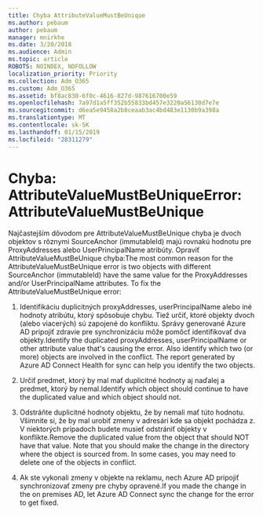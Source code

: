 ```yaml
---
title: Chyba AttributeValueMustBeUnique
ms.author: pebaum
author: pebaum
manager: mnirkhe
ms.date: 3/20/2018
ms.audience: Admin
ms.topic: article
ROBOTS: NOINDEX, NOFOLLOW
localization_priority: Priority
ms.collection: Adm_O365
ms.custom: Adm_O365
ms.assetid: bf8ac830-6f0c-4616-827d-987616700e59
ms.openlocfilehash: 7a97d1a5ff352b55833bd457e3220a56130d7e7e
ms.sourcegitcommit: d6ea5e9458a2b8ceaab3ac4bd483e1130b9a398a
ms.translationtype: MT
ms.contentlocale: sk-SK
ms.lasthandoff: 01/15/2019
ms.locfileid: "28311279"
---
```

# <a name="error-attributevaluemustbeunique"></a><span data-ttu-id="0260c-102">Chyba: AttributeValueMustBeUnique</span><span class="sxs-lookup"><span data-stu-id="0260c-102">Error: AttributeValueMustBeUnique</span></span>

<span data-ttu-id="0260c-p101">Najčastejším dôvodom pre AttributeValueMustBeUnique chyba je dvoch objektov s rôznymi SourceAnchor (immutableId) majú rovnakú hodnotu pre ProxyAddresses alebo UserPrincipalName atribúty. Opraviť AttributeValueMustBeUnique chyba:</span><span class="sxs-lookup"><span data-stu-id="0260c-p101">The most common reason for the AttributeValueMustBeUnique error is two objects with different SourceAnchor (immutableId) have the same value for the ProxyAddresses and/or UserPrincipalName attributes. To fix the AttributeValueMustBeUnique error:</span></span>
  
1. <span data-ttu-id="0260c-p102">Identifikáciu duplicitných proxyAddresses, userPrincipalName alebo iné hodnoty atribútu, ktorý spôsobuje chybu. Tiež určiť, ktoré objekty dvoch (alebo viacerých) sú zapojené do konfliktu. Správy generované Azure AD pripojiť zdravie pre synchronizáciu môže pomôcť identifikovať dva objekty.</span><span class="sxs-lookup"><span data-stu-id="0260c-p102">Identify the duplicated proxyAddresses, userPrincipalName or other attribute value that's causing the error. Also identify which two (or more) objects are involved in the conflict. The report generated by Azure AD Connect Health for sync can help you identify the two objects.</span></span>
    
2. <span data-ttu-id="0260c-108">Určiť predmet, ktorý by mal mať duplicitné hodnoty aj naďalej a predmet, ktorý by nemal.</span><span class="sxs-lookup"><span data-stu-id="0260c-108">Identify which object should continue to have the duplicated value and which object should not.</span></span>
    
3. <span data-ttu-id="0260c-p103">Odstráňte duplicitné hodnoty objektu, že by nemali mať túto hodnotu. Všimnite si, že by mal urobiť zmeny v adresári kde sa objekt pochádza z. V niektorých prípadoch budete musieť odstrániť objekty v konflikte.</span><span class="sxs-lookup"><span data-stu-id="0260c-p103">Remove the duplicated value from the object that should NOT have that value. Note that you should make the change in the directory where the object is sourced from. In some cases, you may need to delete one of the objects in conflict.</span></span>
    
4. <span data-ttu-id="0260c-112">Ak ste vykonali zmeny v objekte na reklamu, nech Azure AD pripojiť synchronizovať zmeny pre chyby opravené.</span><span class="sxs-lookup"><span data-stu-id="0260c-112">If you made the change in the on premises AD, let Azure AD Connect sync the change for the error to get fixed.</span></span>
    

